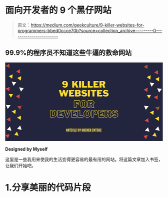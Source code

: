# 面向开发者的 9 个黑仔网站

> 原文：<https://medium.com/geekculture/9-killer-websites-for-programmers-bbed0ccce70b?source=collection_archive---------0----------------------->

## 99.9%的程序员不知道这些牛逼的救命网站

![](img/55077c765bde14a6a582089ec8c8cb87.png)

**Designed by Myself**

这里是一些我用来使我的生活变得更容易的最有用的网站。将这篇文章加入书签，让我们开始吧。

# 1.分享美丽的代码片段